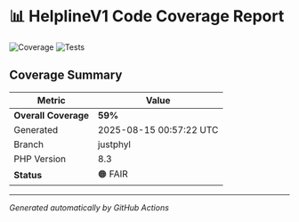 # 📊 HelplineV1 Code Coverage Report

![Coverage](https://img.shields.io/badge/Coverage-59%25-orange)
![Tests](https://img.shields.io/badge/Tests-PHPUnit-blue)

## Coverage Summary

| Metric | Value |
|--------| ------|
| **Overall Coverage** | **59%** |
| Generated | 2025-08-15 00:57:22 UTC |
| Branch | justphyl |
| PHP Version | 8.3 |
| **Status** | 🟠 FAIR |

---
*Generated automatically by GitHub Actions*
